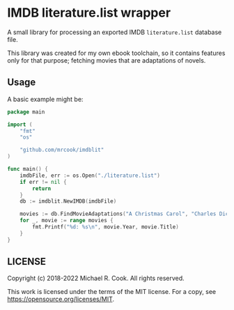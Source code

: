# IMDB literature.list wrapper

A small library for processing an exported IMDB `literature.list` database file.

This library was created for my own ebook toolchain, so it contains features
only for that purpose; fetching movies that are adaptations of novels.


## Usage

A basic example might be:

```go
package main

import (
	"fmt"
	"os"

	"github.com/mrcook/imdblit"
)

func main() {
	imdbFile, err := os.Open("./literature.list")
	if err != nil {
		return
	}
	db := imdblit.NewIMDB(imdbFile)

	movies := db.FindMovieAdaptations("A Christmas Carol", "Charles Dickens")
	for _, movie := range movies {
		fmt.Printf("%d: %s\n", movie.Year, movie.Title)
	}
}
```


## LICENSE

Copyright (c) 2018-2022 Michael R. Cook. All rights reserved.

This work is licensed under the terms of the MIT license.
For a copy, see <https://opensource.org/licenses/MIT>.
